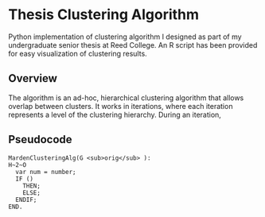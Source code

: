 Thesis Clustering Algorithm
==============
Python implementation of clustering algorithm I designed as part of my undergraduate senior thesis at Reed College. An R script has been provided for easy visualization of clustering results.

Overview
--------------
The algorithm is an ad-hoc, hierarchical clustering algorithm that allows overlap between clusters. It works in iterations, where each iteration represents a level of the clustering hierarchy. During an iteration, 

Pseudocode
--------------
```
MardenClusteringAlg(G <sub>orig</sub> ):
H~2~O
  var num = number;
  IF ()
    THEN;
    ELSE;
  ENDIF;
END.
```
